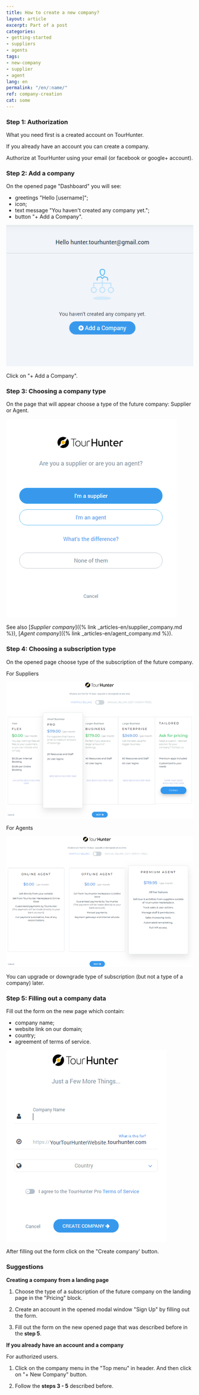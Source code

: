 ```yaml
---
title: How to create a new company?
layout: article
excerpt: Part of a post
categories:
- getting-started
- suppliers
- agents
tags:
- new-company
- supplier
- agent
lang: en
permalink: "/en/:name/"
ref: company-creation
cat: some
---
```


### **Step 1: Authorization**

What you need first is a created account on TourHunter. 

If you already have an account you can create a company.

Authorize at TourHunter using your email (or facebook or google+ account).

### **Step 2: Add a company**

On the opened page "Dashboard"  you will see:
- greetings "Hello [username]";
- icon;
- text message "You haven't created any company yet.";
- button "+ Add a Company".

![You haven't created any company yet](/assets/images/company_creation1.png)

Click on "+ Add a Company".

### **Step 3: Choosing a company type**

On the page that will appear choose a type of the future company: Supplier or Agent. 

![Choose company type](/assets/images/company_creation2.png)

See also [*Supplier company*]({% link _articles-en/supplier_company.md %}), [*Agent company*]({% link _articles-en/agent_company.md %}).

### **Step 4: Choosing a subscription type**

On the opened page choose type of the subscription of the future company.

For Suppliers

![Choose supplier subscription type](/assets/images/company_creation3.png)

For Agents

![Choose supplier subscription type](/assets/images/company_creation4.png)

You can upgrade or downgrade type of subscription (but not a type of a company) later.

### **Step 5: Filling out a company data**
 
Fill out the form on the new page which contain:
- company name;
- website link on our domain;
- country;
- agreement of terms of service.

![Choose agent subscription type](/assets/images/company_creation5.png)

After filling out the form click on the "Create company' button.

### **Suggestions**

**Creating a company from a landing page**

1. Choose the type of a subscription of the future company on the landing page in the "Pricing" block. 

2. Create an account in the opened modal window "Sign Up" by filling out the form.

3. Fill out the form on the new opened page that was described before in the **step 5**.

**If you already have an account and a company**

For authorized users. 

1. Click on the company menu in the "Top menu" in header. And then click on "+ New Company" button.

2. Follow the **steps 3 - 5** described before.